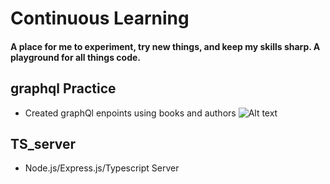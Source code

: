 # Continuous Learning
#### A place for me to experiment, try new things, and keep my skills sharp. A playground for all things code.

## graphql Practice
- Created graphQl enpoints using books and authors
 ![Alt text](/images/graphqlPractice)

 ## TS_server
 - Node.js/Express.js/Typescript Server
 
